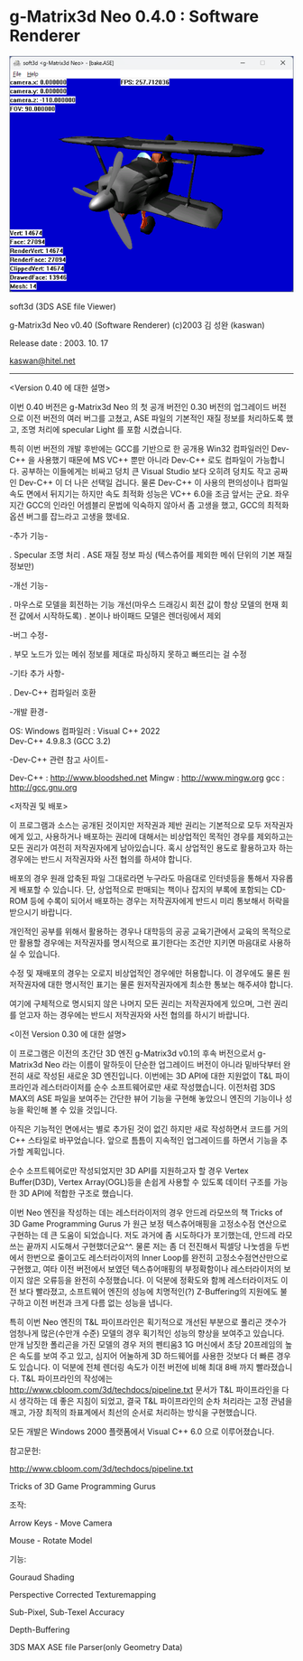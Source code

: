 # g-Matrix3d Neo 0.4.0 : Software Renderer

![app](g-matrix3d-neo.png)

soft3d (3DS ASE file Viewer)

g-Matrix3d Neo v0.40 (Software Renderer)
(c)2003 김 성완 (kaswan)
	
Release date : 2003. 10. 17

kaswan@hitel.net

**************************************************************************

<Version 0.40 에 대한 설명>

이번 0.40 버전은 g-Matrix3d Neo 의 첫 공개 버전인 0.30 버전의 업그레이드 버전으로 이전 버전의 여러 버그를 고쳤고, ASE 파일의 기본적인 재질 정보를 처리하도록 했고, 조명 처리에 specular Light 를 포함 시켰습니다. 

특히 이번 버전의 개발 후반에는 GCC를 기반으로 한 공개용 Win32 컴파일러인 Dev-C++ 을 사용했기 때문에 MS VC++ 뿐만 아니라 Dev-C++ 로도 컴파일이 가능합니다. 공부하는 이들에게는 비싸고 덩치 큰 Visual Studio 보다 오히려 덩치도 작고 공짜인 Dev-C++ 이 더 나은 선택일 겁니다. 물론 Dev-C++ 이 사용의 편의성이나 컴파일 속도 면에서 뒤지기는 하지만 속도 최적화 성능은 VC++ 6.0을 조금 앞서는 군요. 좌우지간 GCC의 인라인 어셈블리 문법에 익숙하지 않아서 좀 고생을 했고, GCC의 최적화 옵션 버그를 잡느라고 고생을 했네요. 


-추가 기능-

 . Specular 조명 처리
 . ASE 재질 정보 파싱 (텍스츄어를 제외한 메쉬 단위의 기본 재질 정보만) 


-개선 기능-

 . 마우스로 모델을 회전하는 기능 개선(마우스 드래깅시 회전 값이 항상 모델의 현재 회전 값에서 시작하도록)
 . 본이나 바이패드 모델은 렌더링에서 제외


-버그 수정-

 . 부모 노드가 있는 메쉬 정보를 제대로 파싱하지 못하고 빠뜨리는 걸 수정


-기타 추가 사항-

 . Dev-C++ 컴파일러 호환


-개발 환경-
 
 OS: Windows
 컴파일러 : Visual C++ 2022      
            Dev-C++ 4.9.8.3 (GCC 3.2)


-Dev-C++ 관련 참고 사이트-

Dev-C++ : http://www.bloodshed.net
  Mingw : http://www.mingw.org
    gcc	: http://gcc.gnu.org


<저작권 및 배포>

이 프로그램과 소스는 공개된 것이지만 저작권과 제반 권리는 기본적으로 모두 저작권자에게 있고, 사용하거나 배포하는 권리에 대해서는 비상업적인 목적인 경우를 제외하고는 모든 권리가 여전히 저작권자에게 남아있습니다. 혹시 상업적인 용도로 활용하고자 하는 경우에는 반드시 저작권자와 사전 협의를 하셔야 합니다.
 
배포의 경우 원래 압축된 파일 그대로라면 누구라도 마음대로 인터넷등을 통해서 자유롭게 배포할 수 있습니다. 단, 상업적으로 판매되는 책이나 잡지의 부록에 포함되는 CD-ROM 등에 수록이 되어서 배포하는 경우는 저작권자에게 반드시 미리 통보해서 허락을 받으시기 바랍니다.

개인적인 공부를 위해서 활용하는 경우나 대학등의 공공 교육기관에서 교육의 목적으로만 활용할 경우에는 저작권자를 명시적으로 표기한다는 조건만 지키면 마음대로 사용하실 수 있습니다.

수정 및 재배포의 경우는 오로지 비상업적인 경우에만 허용합니다. 이 경우에도 물론 원저작권자에 대한 명시적인 표기는 물론 원저작권자에게 최소한 통보는 해주셔야 합니다.

여기에 구체적으로 명시되지 않은 나머지 모든 권리는 저작권자에게 있으며, 그런 권리를 얻고자 하는 경우에는 반드시 저작권자와 사전 협의를 하시기 바랍니다.


<이전 Version 0.30 에 대한 설명>

이 프로그램은 이전의 초간단 3D 엔진 g-Matrix3d v0.1의 후속 버전으로서 g-Matrix3d Neo 라는 이름이 말하듯이 단순한 업그레이드 버전이 아니라 밑바닥부터 완전히 새로 작성된 새로운 3D 엔진입니다. 이번에는 3D API에 대한 지원없이 T&L 파이프라인과 레스터라이저를 순수 소프트웨어로만 새로 작성했습니다. 이전처럼 3DS MAX의 ASE 파일을 보여주는 간단한 뷰어 기능을 구현해 놓았으니 엔진의 기능이나 성능을 확인해 볼 수 있을 것입니다.  

아직은 기능적인 면에서는 별로 추가된 것이 없긴 하지만 새로 작성하면서 코드를 거의 C++ 스타일로 바꾸었습니다. 앞으로 틈틈이 지속적인 업그레이드를 하면서 기능을 추가할 계획입니다.

순수 소프트웨어로만 작성되었지만 3D API를 지원하고자 할 경우 Vertex Buffer(D3D), Vertex Array(OGL)등을 손쉽게 사용할 수 있도록 데이터 구조를 가능한 3D API에 적합한 구조로 했습니다.

이번 Neo 엔진을 작성하는 데는 레스터라이저의 경우 안드레 라모쓰의 책 Tricks of 3D Game Programming Gurus 가 원근 보정 텍스츄어매핑을 고정소수점 연산으로 구현하는 데 큰 도움이 되었습니다. 저도 과거에 좀 시도하다가 포기했는데, 안드레 라모쓰는 끝까지 시도해서 구현했더군요^^.  물론 저는 좀 더 전진해서 픽셀당 나눗셈을 두번에서 한번으로 줄이고도 레스터라이저의 Inner Loop를 완전히 고정소수점연산만으로 구현했고, 여타 이전 버전에서 보였던 텍스츄어매핑의 부정확함이나 레스터라이저의 보이지 않은 오류등을 완전히 수정했습니다. 이 덕분에 정확도와 함께 레스터라이저도 이전 보다 빨라졌고, 소프트웨어 엔진의 성능에 치명적인(?) Z-Buffering의 지원에도 불구하고 이전 버전과 크게 다름 없는 성능을 냅니다.

특히 이번 Neo 엔진의 T&L 파이프라인은 획기적으로 개선된 부분으로 풀리곤 갯수가 엄청나게 많은(수만개 수준) 모델의 경우 획기적인 성능의 향상을 보여주고 있습니다. 만개 남짓한 폴리곤을 가진 모델의 경우 저의 펜티움3 1G 머신에서 초당 20프레임의 높은 속도를 보여 주고 있고, 심지어 어눌하게 3D 하드웨어를 사용한 것보다 더 빠른 경우도 있습니다. 이 덕분에 전체 렌더링 속도가 이전 버전에 비해 최대 8배 까지 빨라졌습니다. T&L 파이프라인의 작성에는 http://www.cbloom.com/3d/techdocs/pipeline.txt 문서가 T&L 파이프라인을 다시 생각하는 데 좋은 지침이 되었고, 결국 T&L 파이프라인의 순차 처리라는 고정 관념을 깨고, 가장 최적의 좌표계에서 최선의 순서로 처리하는 방식을 구현했습니다.

모든 개발은 Windows 2000 플랫폼에서 Visual C++ 6.0 으로 이루어졌습니다.

참고문헌:

http://www.cbloom.com/3d/techdocs/pipeline.txt

Tricks of 3D Game Programming Gurus

조작:

Arrow Keys -	Move Camera 

Mouse	-	Rotate Model

기능:

Gouraud Shading

Perspective Corrected Texturemapping

Sub-Pixel, Sub-Texel Accuracy

Depth-Buffering

3DS MAX ASE file Parser(only Geometry Data)

